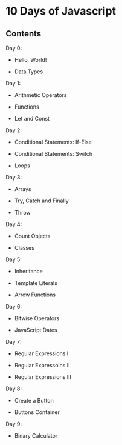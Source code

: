 # 10 Days of Javascript 

## Contents

Day 0: 

* Hello, World!

* Data Types

Day 1:

* Arithmetic Operators

* Functions

* Let and Const

Day 2:

* Conditional Statements: If-Else

* Conditional Statements: Switch

* Loops

Day 3:

* Arrays

* Try, Catch and Finally

* Throw

Day 4:

* Count Objects

* Classes
    
Day 5:

* Inheritance

* Template Literals

* Arrow Functions

Day 6:

* Bitwise Operators

* JavaScript Dates
    
Day 7:

* Regular Expressions I

* Regular Expressoins II

* Regular Expressions III

Day 8:

* Create a Button

* Buttons Container

Day 9:

* Binary Calculator

